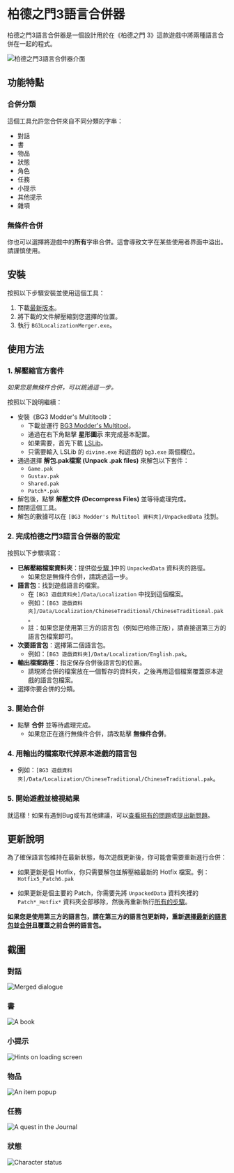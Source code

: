 # 柏德之門3語言合併器

柏德之門3語言合併器是一個設計用於在《柏德之門 3》這款遊戲中將兩種語言合併在一起的程式。

![柏德之門3語言合併器介面](imgs/merger_screenshot.zh-Hant.webp)

## 功能特點

### 合併分類

這個工具允許您合併來自不同分類的字串：

- 對話
- 書
- 物品
- 狀態
- 角色
- 任務
- 小提示
- 其他提示
- 雜項

### 無條件合併

你也可以選擇將遊戲中的**所有**字串合併。這會導致文字在某些使用者界面中溢出。請謹慎使用。

## 安裝

按照以下步驟安裝並使用這個工具：

1. 下載[最新版本](/../../releases/latest)。
2. 將下載的文件解壓縮到您選擇的位置。
3. 執行 `BG3LocalizationMerger.exe`。

## 使用方法

### 1. 解壓縮官方套件

_如果您是無條件合併，可以跳過這一步。_

按照以下說明繼續：

- 安裝《BG3 Modder's Multitool》：
  - 下載並運行 [BG3 Modder's Multitool](https://github.com/ShinyHobo/BG3-Modders-Multitool/releases)。
  - 通過在右下角點擊 **星形圖示** 來完成基本配置。
  - 如果需要，首先下載 [LSLib](https://github.com/Norbyte/lslib/releases)。
  - 只需要輸入 LSLib 的 `divine.exe` 和遊戲的 `bg3.exe` 兩個欄位。
- 通過選擇 **解包.pak檔案 (Unpack .pak files)** 來解包以下套件：
  - `Game.pak`
  - `Gustav.pak`
  - `Shared.pak`
  - `Patch*.pak`
- 解包後，點擊 **解壓文件 (Decompress Files)** 並等待處理完成。
- 關閉這個工具。
- 解包的數據可以在 `[BG3 Modder's Multitool 資料夾]/UnpackedData` 找到。

### 2. 完成柏德之門3語言合併器的設定

按照以下步驟填寫：

- **已解壓縮檔案資料夾**：提供從[步驟 1](#1-解壓縮官方套件)中的 `UnpackedData` 資料夾的路徑。
  - 如果您是無條件合併，請跳過這一步。
- **語言包**：找到遊戲語言的檔案。
  - 在 `[BG3 遊戲資料夾]/Data/Localization` 中找到這個檔案。
  - 例如：`[BG3 遊戲資料夾]/Data/Localization/ChineseTraditional/ChineseTraditional.pak`。
  - 註：如果您是使用第三方的語言包（例如巴哈修正版），請直接選第三方的語言包檔案即可。
- **次要語言包**：選擇第二個語言包。
  - 例如：`[BG3 遊戲資料夾]/Data/Localization/English.pak`。
- **輸出檔案路徑**：指定保存合併後語言包的位置。
  - 請現將合併的檔案放在一個暫存的資料夾，之後再用這個檔案覆蓋原本遊戲的語言包檔案。
- 選擇你要合併的分類。

### 3. 開始合併
- 點擊 **合併** 並等待處理完成。
  - 如果您正在進行無條件合併，請改點擊 **無條件合併**。

### 4. 用輸出的檔案取代掉原本遊戲的語言包
  - 例如：`[BG3 遊戲資料夾]/Data/Localization/ChineseTraditional/ChineseTraditional.pak`。

### 5. 開始遊戲並檢視結果

就這樣！如果有遇到Bug或有其他建議，可以[查看現有的問題](/../../issues)或[提出新問題](/../../issues/new)。

## 更新說明

為了確保語言包維持在最新狀態，每次遊戲更新後，你可能會需要重新進行合併：

- 如果更新是個 Hotfix，你只需要解包並解壓縮最新的 Hotfix 檔案。例：`Hotfix5_Patch6.pak`

- 如果更新是個主要的 Patch，你需要先將 `UnpackedData` 資料夾裡的 `Patch*_Hotfix*` 資料夾全部移除，然後再重新執行[所有的步驟](#使用方法)。

**如果您是使用第三方的語言包，請在第三方的語言包更新時，重新[選擇最新的語言包](#2-完成柏德之門3語言合併器的設定)並[合併](#3-開始合併)且覆蓋之前合併的語言包。**


## 截圖

### 對話
![Merged dialogue](imgs/dialog_screenshot.webp)

### 書
![A book](imgs/books_screenshot.webp)

### 小提示
![Hints on loading screen](imgs/hints_screenshot.webp)

### 物品
![An item popup](imgs/item_screenshot.webp)

### 任務
![A quest in the Journal](imgs/quest_screenshot.webp)

### 狀態
![Character status](imgs/status_screenshot.webp)
